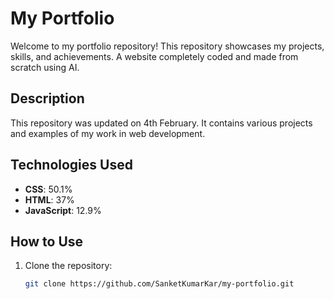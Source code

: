 # My Portfolio

Welcome to my portfolio repository! This repository showcases my projects, skills, and achievements. A website completely coded and made from scratch using AI.
## Description

This repository was updated on 4th February. It contains various projects and examples of my work in web development.

## Technologies Used

- **CSS**: 50.1%
- **HTML**: 37%
- **JavaScript**: 12.9%


## How to Use

1. Clone the repository:
   ```bash
   git clone https://github.com/SanketKumarKar/my-portfolio.git
